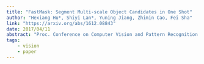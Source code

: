 ```yaml
---
title: "FastMask: Segment Multi-scale Object Candidates in One Shot"
author: "Hexiang Hu*, Shiyi Lan*, Yuning Jiang, Zhimin Cao, Fei Sha"
link: "https://arxiv.org/abs/1612.08843"
date: 2017/04/11
abstract: "Proc. Conference on Computer Vision and Pattern Recognition (CVPR), Spotlight Presentation, 2017."
tags:
    - vision
    - paper
---
```

